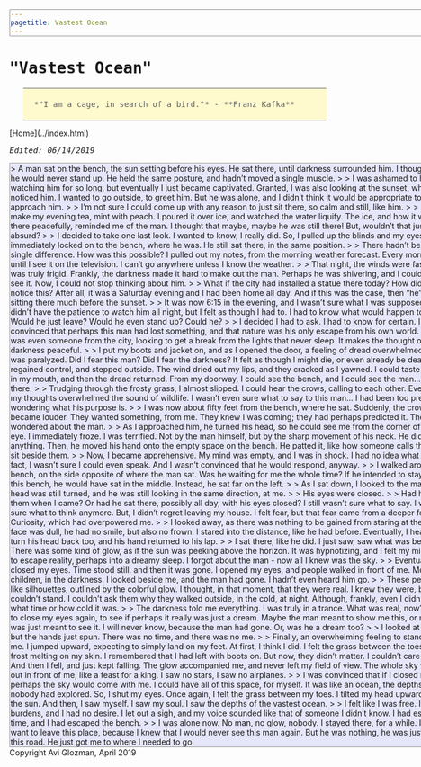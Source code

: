 ```yaml
---
pagetitle: Vastest Ocean
---
```

<meta http-equiv="Content-Type" content="text/html; charset=UTF-8">
<meta name="viewport" content="width=device-width, initial-scale=1">
<link href="https://fonts.googleapis.com/css?family=Anonymous+Pro|Overpass+Mono" rel="stylesheet">
<style>
  body {
    padding: 20px;
    font-size: 14px;
  }
  h1, h2, h3 {
    font-family: 'Anonymous Pro', monospace;
  }
  p, li {
    font-family: 'Overpass Mono', monospace;
  }
  div {
    background-color: #e6e6fa;
    border-radius: 2px;
    border-style: groove;
    width: 800px;
    border-width: 2px;
  }
  blockquote {
    border-width: 1px;
    border-left: 0px;
    border-right: 0px;
    border-style: solid;
    border-radius: 2px;
    padding-left: 6px;
    background-color: #f5f5f5;
  }
</style>

# "Vastest Ocean"

<blockquote style="
font-family: 'Overpass Mono', monospace;
font-size: 14px;border-width: 1px;
    border-style: solid;
    border-radius: 2px;
    border-left: 0px;
    border-right: 0px;
    width: 500px;
    padding: 20px;
    background-color: #fffacd;
    ">
    *"I am a cage, in search of a bird."* - **Franz Kafka**
</blockquote>
[Home](../index.html)


*Edited: 06/14/2019*

<div>
>    A man sat on the bench, the sun setting before his eyes. He sat there,
until darkness surrounded him. I thought, at first, he would never stand up.
He held the same posture, and hadn’t moved a single muscle.
>
>    I was ashamed to have been watching him for so long, but eventually I just
became captivated. Granted, I was also looking at the sunset, when I noticed him.
I wanted to go outside, to greet him. But he was alone, and I didn’t think it
would be appropriate to just approach him.
>
>    I’m not sure I could come up with any reason to just sit there, so calm and
still, like him.
>
>    I went to make my evening tea, mint with peach. I poured it over ice, and
watched the water liquify. The ice, and how it waited there peacefully, reminded
 me of the man. I thought that maybe, maybe he was still there! But, wouldn’t
 that just be absurd?
>
>    I decided to take one last look. I wanted to know, I really did. So, I
pulled up the blinds and my eyes immediately locked on to the bench, where he was.
 He still sat there, in the same position.
>
>    There hadn’t been a single difference. How was this possible? I pulled out
 my notes, from the morning weather forecast. Every morning, I wait until I see
  it on the television. I can’t go anywhere unless I know the weather.
>
>    That night, the winds were fast, and it was truly frigid. Frankly, the
darkness made it hard to make out the man. Perhaps he was shivering, and I
couldn’t even see it. Now, I could not stop thinking about him.
>
>    What if the city had installed a statue there today? How did I not notice
this? After all, it was a Saturday evening and I had been home all day. And if
this was the case, then “he” had been sitting there much before the sunset.
>
>    It was now 6:15 in the evening, and I wasn’t sure what I was supposed to do.
I didn’t have the patience to watch him all night, but I felt as though I had to.
I had to know what would happen to him. Would he just leave?
Would he even stand up? Could he?
>
>    I decided I had to ask. I had to know for certain. I was convinced that
perhaps this man had lost something, and that nature was his only escape from
his own world. Maybe he was even someone from the city, looking to get a break
from the lights that never sleep. It makes the thought of darkness peaceful.
>
>    I put my boots and jacket on, and as I opened the door, a feeling of dread
overwhelmed me. I was paralyzed. Did I fear this man? Did I fear the darkness?
It felt as though I might die, or even already be dead.
>
>    I regained control, and stepped outside. The wind dried out my lips, and
they cracked as I yawned. I could taste the blood in my mouth, and then the dread
returned. From my doorway, I could see the bench, and I could see the man…
sitting there.
>
>    Trudging through the frosty grass, I almost slipped. I could hear the crows,
calling to each other. Eventually, my thoughts overwhelmed the sound of wildlife.
I wasn’t even sure what to say to this man… I had been too preoccupied wondering
what his purpose is.
>
>    I was now about fifty feet from the bench, where he sat. Suddenly, the crows
became louder. They wanted something, from me. They knew I was coming; they had
perhaps predicted it. They too wondered about the man.
>
>    As I approached him, he turned his head, so he could see me from the corner
 of his right eye. I immediately froze. I was terrified. Not by the man himself,
 but by the sharp movement of his neck. He didn’t say anything. Then, he moved
 his hand onto the empty space on the bench. He patted it, like how someone
 calls their pet to sit beside them.
>
>    Now, I became apprehensive. My mind was empty, and I was in shock. I had no
 idea what to say. In fact, I wasn’t sure I could even speak. And I wasn’t
convinced that he would respond, anyway.
>
>    I walked around to the bench, on the side opposite of where the man sat.
Was he waiting for me the whole time? If he intended to stay alone on this
bench, he would have sat in the middle. Instead, he sat far on the left.
>
>    As I sat down, I looked to the man. His head was still turned, and he was
still looking in the same direction, at me.
>
>    His eyes were closed.
>
>    Had he closed them when I came? Or had he sat there, possibly all day, with
his eyes closed? I still wasn’t sure what to say. I wasn’t sure what to think
anymore. But, I didn’t regret leaving my house. I felt fear, but that fear came
from a deeper feeling. Curiosity, which had overpowered me.
>
>    I looked away, as there was nothing to be gained from staring at the man.
His face was dull, he had no smile, but also no frown. I stared into the
distance, like he had before. Eventually, I heard him turn his head back
too, and his hand returned to his lap.
>
>    I sat there, like he did. I just saw, saw what was beyond me. There was
some kind of glow, as if the sun was peeking above the horizon. It was
 hypnotizing, and I felt my mind trying to escape reality, perhaps into a
 dreamy sleep. I forgot about the man - now all I knew was the sky.
>
>    Eventually, I just closed my eyes. Time stood still, and then it was gone.
I opened my eyes, and people walked in front of me. Mothers, children, in the
darkness. I looked beside me, and the man had gone. I hadn’t even heard him go.
>
>    These people felt like silhouettes, outlined by the colorful glow.
I thought, in that moment, that they were real. I knew they were, but I couldn’t
stand. I couldn’t ask them why they walked outside, in the cold, at night.
Although, frankly, even I didn’t care what time or how cold it was.
>
>    The darkness told me everything. I was truly in a trance.
What was real, now? I wanted to close my eyes again, to see if perhaps
it really was just a dream. Maybe the man meant to show me this, or maybe I was
 just meant to see it. I will never know, because the man had gone. Or, was he
 a dream too?
>
>    I looked at my watch, but the hands just spun. There was no time, and
there was no me.
>
>    Finally, an overwhelming feeling to stand grabbed me. I jumped upward,
expecting to simply land on my feet. At first, I think I did. I felt the grass
between the toes, with the frost melting on my skin. I remembered that I had
left with boots on. But now, they didn’t matter. I couldn’t care less.
>
>    And then I fell, and just kept falling. The glow accompanied me, and never
 left my field of view. The whole sky was laid out in front of me, like a feast
 for a king. I saw no stars, I saw no airplanes.
>
>    I was convinced that if I closed my eyes, perhaps the sky would come with
me. I could have all of this space, for myself. It was like an ocean, the depths
of which nobody had explored. So, I shut my eyes. Once again, I felt the grass
between my toes. I tilted my head upward, and saw the sun. And then, I saw
myself. I saw my soul. I saw the depths of the vastest ocean.
>
>    I felt like I was free. I felt no burdens, and I had no desire. I let out
a sigh, and my voice sounded like that of someone I didn’t know. I had escaped
time, and I had escaped the bench.
>
>    I was alone now. No man, no glow, nobody. I stayed there, for a while.
I didn’t want to leave this place, because I knew that I would never see this
man again. But he was nothing, he was just a sign on this road. He just got me
to where I needed to go.

</div>
Copyright Avi Glozman, April 2019
